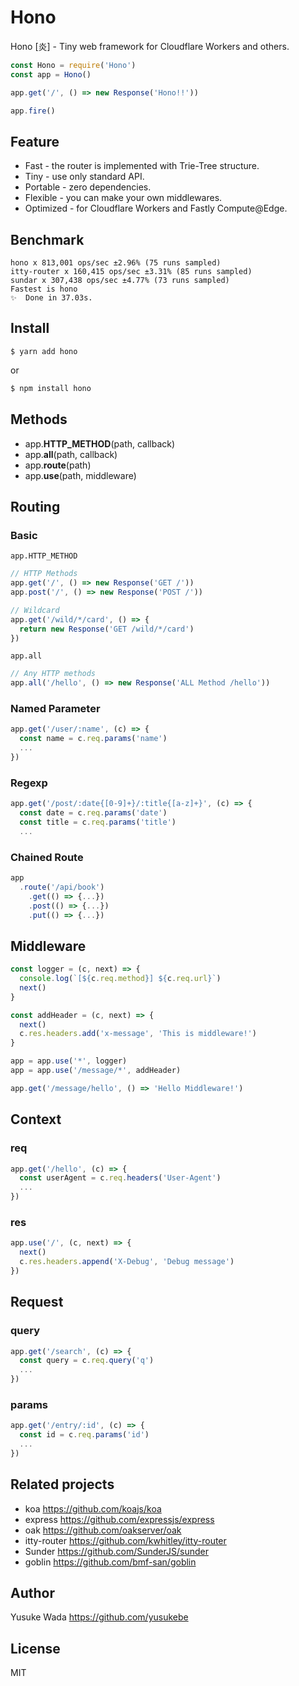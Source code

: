 # Hono

Hono [炎] - Tiny web framework for Cloudflare Workers and others.

```js
const Hono = require('Hono')
const app = Hono()

app.get('/', () => new Response('Hono!!'))

app.fire()
```

## Feature

- Fast - the router is implemented with Trie-Tree structure.
- Tiny - use only standard API.
- Portable - zero dependencies.
- Flexible - you can make your own middlewares.
- Optimized - for Cloudflare Workers and Fastly Compute@Edge.

## Benchmark

```
hono x 813,001 ops/sec ±2.96% (75 runs sampled)
itty-router x 160,415 ops/sec ±3.31% (85 runs sampled)
sundar x 307,438 ops/sec ±4.77% (73 runs sampled)
Fastest is hono
✨  Done in 37.03s.
```

## Install

```
$ yarn add hono
```

or

```sh
$ npm install hono
```

## Methods

- app.**HTTP_METHOD**(path, callback)
- app.**all**(path, callback)
- app.**route**(path)
- app.**use**(path, middleware)

## Routing

### Basic

`app.HTTP_METHOD`

```js
// HTTP Methods
app.get('/', () => new Response('GET /'))
app.post('/', () => new Response('POST /'))

// Wildcard
app.get('/wild/*/card', () => {
  return new Response('GET /wild/*/card')
})
```

`app.all`

```js
// Any HTTP methods
app.all('/hello', () => new Response('ALL Method /hello'))
```

### Named Parameter

```js
app.get('/user/:name', (c) => {
  const name = c.req.params('name')
  ...
})
```

### Regexp

```js
app.get('/post/:date{[0-9]+}/:title{[a-z]+}', (c) => {
  const date = c.req.params('date')
  const title = c.req.params('title')
  ...
```

### Chained Route

```js
app
  .route('/api/book')
    .get(() => {...})
    .post(() => {...})
    .put(() => {...})
```

## Middleware

```js
const logger = (c, next) => {
  console.log(`[${c.req.method}] ${c.req.url}`)
  next()
}

const addHeader = (c, next) => {
  next()
  c.res.headers.add('x-message', 'This is middleware!')
}

app = app.use('*', logger)
app = app.use('/message/*', addHeader)

app.get('/message/hello', () => 'Hello Middleware!')
```

## Context

### req

```js
app.get('/hello', (c) => {
  const userAgent = c.req.headers('User-Agent')
  ...
})
```

### res

```js
app.use('/', (c, next) => {
  next()
  c.res.headers.append('X-Debug', 'Debug message')
})
```

## Request

### query

```js
app.get('/search', (c) => {
  const query = c.req.query('q')
  ...
})
```

### params

```js
app.get('/entry/:id', (c) => {
  const id = c.req.params('id')
  ...
})
```

## Related projects

- koa <https://github.com/koajs/koa>
- express <https://github.com/expressjs/express>
- oak <https://github.com/oakserver/oak>
- itty-router <https://github.com/kwhitley/itty-router>
- Sunder <https://github.com/SunderJS/sunder>
- goblin <https://github.com/bmf-san/goblin>

## Author

Yusuke Wada <https://github.com/yusukebe>

## License

MIT
